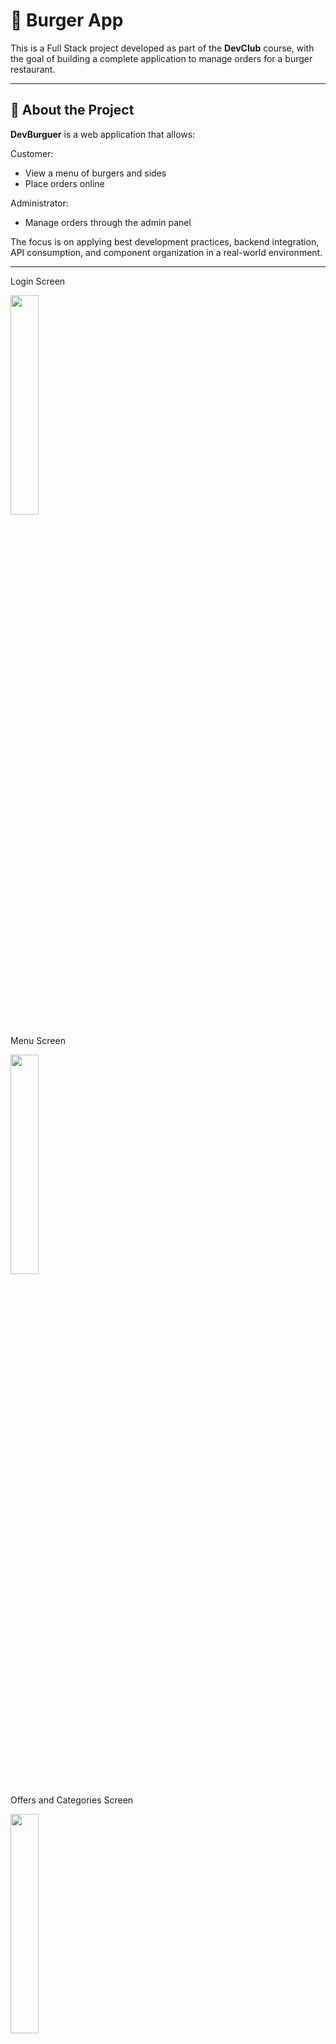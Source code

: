 # 🍔  Burger App

This is a Full Stack project developed as part of the **DevClub** course, with the goal of building a complete application to manage orders for a burger restaurant.

---

## 🚀 About the Project

**DevBurguer** is a web application that allows:

Customer:

* View a menu of burgers and sides
* Place orders online

Administrator:

* Manage orders through the admin panel

The focus is on applying best development practices, backend integration, API consumption, and component organization in a real-world environment.

---

<p>Login Screen</p>
<img src="https://github.com/user-attachments/assets/59ca2e23-6a68-4443-8b15-f53773550152" width="30%" />
<p>Menu Screen</p>
<img src="https://github.com/user-attachments/assets/4df205fe-7c0a-46b9-b453-ea55b25eadfe" width="30%" />
<p>Offers and Categories Screen</p>
<img src="https://github.com/user-attachments/assets/7295d282-ce55-4396-a775-1b69f9853d23" width="30%" />
<p>Cart Screen</p>
<img src="https://github.com/user-attachments/assets/dbb0b6c4-eaaa-45b7-a178-3c8d14760b86" width="30%" />
<p>Admin Screen</p>
<img src="https://github.com/user-attachments/assets/501fa25b-dd4f-4154-8d7f-e5aed2044e7e" width="30%" />
<p>Products Screen</p>
<img src="https://github.com/user-attachments/assets/863d0526-d55c-4dc6-9b8d-426eb9bcc2e1" width="30%" />

---

## 🛠️ Technologies Used

### Frontend:
https://github.com/PolyannaMeira/hamburgueria-frontend

* **React** (with React Hooks)
* **Axios** (for HTTP requests)
* **React Router DOM** (for routing)
* **Styled-Components** or **CSS Modules** (for styling)
* **Context API** (to manage global state)

### Backend:

* **Node.js** with **Express**
* **MongoDB** with **Mongoose**
* **Dotenv** (environment variables)
* **Cors** (to allow requests)
* **Nodemon** (for development)

### Others:

* **Git & GitHub** (version control)
* **Postman** (to test the API)
* **Docker**

---

## 📚 Learnings

During the development of DevBurguer, the following concepts were applied and learned:

* Structuring a Full Stack project from scratch
* Connecting frontend and backend using RESTful APIs
* Creating private routes for administrators
* Using MongoDB with Mongoose for data persistence
* Code organization and componentization in React
* Managing global state with Context API
* Error handling on both frontend and backend
* Securing sensitive information using `.env` files

---

## 🖥️ How to Run the Project Locally

### ⚙️ Prerequisites

Before starting, you will need to have installed:

* [Node.js](https://nodejs.org/)
* [MongoDB](https://www.mongodb.com/)
* [Git](https://git-scm.com/)
* A package manager (npm or yarn)

### 🔧 Installation

1. **Clone the repository hamburgueria-frontend:**

```bash
git clone https://github.com/PolyannaMeira/hamburgueria-frontend.git
cd Hamburgueria
```

2. **Clone the repository hamburgueria-backend:**

```bash
git clone https://github.com/PolyannaMeira/hamburgueria-backend.git
cd Hamburgueria
```

3. **Configure the `.env` file:**

Create a `.env` file inside the `Devburger_API` folder with the following variables (example):

```env
PORT=5000
MONGO_URI=mongodb://localhost:27017/devburguer
JWT_SECRET=your_secret_key
```

4. **Start the backend:**

```bash
npm run dev
```

5. **Install frontend and backend dependencies (if in a separate folder):**

```bash
cd ../[frontend-folder]
npm install
```

6. **Start the frontend and the backend:**

```bash
npm start
```

---

## 📂 Project Structure (Summary)

```


├── hamburgueria-backend/
│   ├── controllers/
│   ├── models/
│   ├── routes/
│   ├── .env (added to .gitignore)
│   ├── server.js
│   └── ...

├── hamburgueria-frontend/
│   ├── src/
│   ├── public/
│   └── ...
│

```

---

## 👩‍💻 Developed by

**Polyanna Meira**
🔗 [GitHub](https://github.com/PolyannaMeira)
🔗 [LinkedIn](https://www.linkedin.com/in/polyanna-meira/)

---

## ⚠️ Warning

This project is intended for learning purposes. Sensitive information (such as API keys or database credentials) should not be versioned — use `.env` files with properly configured `.gitignore`.
